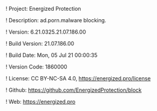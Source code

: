! Project: Energized Protection

! Description: ad.porn.malware blocking.

! Version: 6.21.0325.21.07.186.00

! Build Version: 21.07.186.00

! Build Date: Mon, 05 Jul 21 00:00:35

! Version Code: 1860000

! License: CC BY-NC-SA 4.0, https://energized.pro/license

! Github: https://github.com/EnergizedProtection/block

! Web: https://energized.pro

